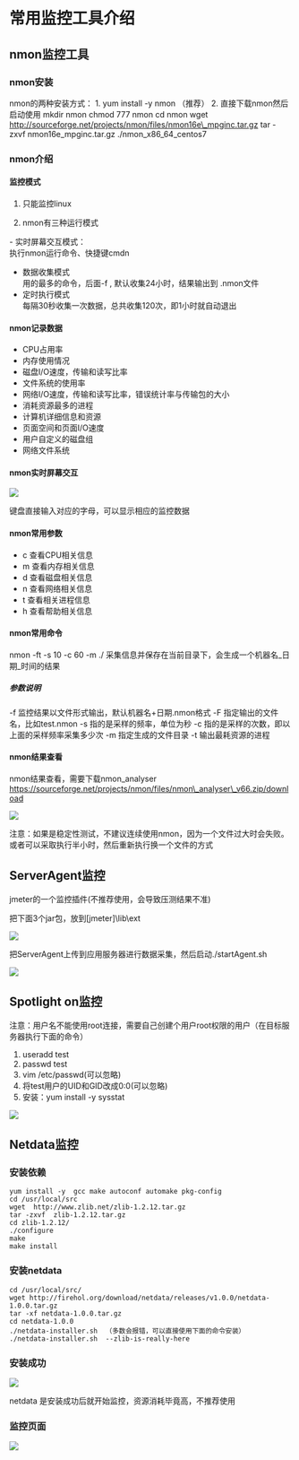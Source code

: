 # 常用监控工具介绍

## nmon监控工具

### nmon安装

nmon的两种安装方式： 1. yum install -y nmon （推荐） 2. 直接下载nmon然后启动使用 mkdir nmon chmod 777 nmon cd nmon wget http://sourceforge.net/projects/nmon/files/nmon16e\_mpginc.tar.gz tar -zxvf nmon16e\_mpginc.tar.gz ./nmon\_x86\_64\_centos7

### nmon介绍

#### 监控模式

1. 只能监控linux
    
2. nmon有三种运行模式
    

\- 实时屏幕交互模式：  
执行nmon运行命令、快捷键cmdn

- 数据收集模式  
    用的最多的命令，后面-f , 默认收集24小时，结果输出到 .nmon文件
- 定时执行模式  
    每隔30秒收集一次数据，总共收集120次，即1小时就自动退出

#### nmon记录数据

- CPU占用率
- 内存使用情况
- 磁盘I/O速度，传输和读写比率
- 文件系统的使用率
- 网络I/O速度，传输和读写比率，错误统计率与传输包的大小
- 消耗资源最多的进程
- 计算机详细信息和资源
- 页面空间和页面I/O速度
- 用户自定义的磁盘组
- 网络文件系统

#### nmon实时屏幕交互

![](../images/2022-08-08-14-28-49.png)

键盘直接输入对应的字母，可以显示相应的监控数据

#### nmon常用参数

- c 查看CPU相关信息
- m 查看内存相关信息
- d 查看磁盘相关信息
- n 查看网络相关信息
- t 查看相关进程信息
- h 查看帮助相关信息

#### nmon常用命令

nmon -ft -s 10 -c 60 -m ./ 采集信息并保存在当前目录下，会生成一个机器名_日期_时间的结果

##### 参数说明

\-f 监控结果以文件形式输出，默认机器名+日期.nmon格式 -F 指定输出的文件名，比如test.nmon -s 指的是采样的频率，单位为秒 -c 指的是采样的次数，即以上面的采样频率采集多少次 -m 指定生成的文件目录 -t 输出最耗资源的进程

#### nmon结果查看

nmon结果查看，需要下载nmon\_analyser https://sourceforge.net/projects/nmon/files/nmon\_analyser\_v66.zip/download

![](../images/2022-08-08-14-33-29.png)

注意：如果是稳定性测试，不建议连续使用nmon，因为一个文件过大时会失败。或者可以采取执行半小时，然后重新执行换一个文件的方式

## ServerAgent监控

jmeter的一个监控插件(不推荐使用，会导致压测结果不准)

把下面3个jar包，放到\[jmeter\]\\lib\\ext

![](../images/2022-08-08-14-35-53.png)

把ServerAgent上传到应用服务器进行数据采集，然后启动./startAgent.sh

![](../images/2022-08-08-14-36-18.png)

## Spotlight on监控

注意：用户名不能使用root连接，需要自己创建个用户root权限的用户（在目标服务器执行下面的命令）

1. useradd test
2. passwd test
3. vim /etc/passwd(可以忽略)
4. 将test用户的UID和GID改成0:0(可以忽略)
5. 安装：yum install -y sysstat

![](../images/2022-08-08-14-38-12.png)

## Netdata监控

### 安装依赖

```
yum install -y  gcc make autoconf automake pkg-config
cd /usr/local/src
wget  http://www.zlib.net/zlib-1.2.12.tar.gz
tar -zxvf  zlib-1.2.12.tar.gz
cd zlib-1.2.12/
./configure
make
make install
```

### 安装netdata

```
cd /usr/local/src/
wget http://firehol.org/download/netdata/releases/v1.0.0/netdata-1.0.0.tar.gz
tar -xf netdata-1.0.0.tar.gz
cd netdata-1.0.0
./netdata-installer.sh  （多数会报错，可以直接使用下面的命令安装）
./netdata-installer.sh  --zlib-is-really-here
```

### 安装成功

![](../images/2022-08-08-14-41-41.png)

netdata 是安装成功后就开始监控，资源消耗毕竟高，不推荐使用

### 监控页面

![](../images/2022-08-08-14-42-58.png)
